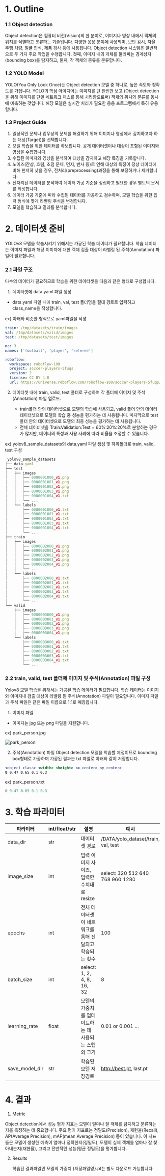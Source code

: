 # 1. Outline

### 1.1 Object detection

Object detection은 컴퓨터 비전(Vision)의 한 분야로, 이미지나 영상 내에서 객체의 위치를 식별하고 분류하는 기술입니다.
다양한 응용 분야에 사용되며, 보안 감시, 자율 주행 차량, 얼굴 인식, 제품 검사 등에 사용됩니다.
Object detection 시스템은 일반적으로 두 가지 주요 작업을 수행합니다.
첫째, 이미지 내의 개체를 둘러싸는 경계상자(bounding box)를 탐지하고, 둘째, 각 객체의 종류를 분류합니다.

### 1.2 YOLO Model

YOLO(You Only Look Once)는 Object detection 모델 중 하나로, 높은 속도와 정확도를 가집니다. YOLO의 핵심 아이디어는 이미지를 단 한번만 보고 (Object detection을 위해 이미지를 단일 네트워크 패스를 통해 처리함으로써) 객체의 위치와 분류를 동시에 예측하는 것입니다. 해당 모델은 실시간 처리가 필요한 응용 프로그램에서 특히 유용합니다.

### 1.3 Project Guide

1. 일상적인 문제나 업무상의 문제를 해결하기 위해 이미지나 영상에서 감지하고자 하는 대상(Target)을 선택합니다.
2. 모델 학습을 위한 데이터를 확보합니다. 공개 데이터셋이나 대상이 포함된 이미지와 영상을 수집합니다.
3. 수집된 이미지와 영상을 분석하여 대상을 감지하고 해당 특징을 기록합니다.
4. 노이즈(잔상, 흐림, 초점 문제, 먼지, 반사 등)로 인해 대상의 특징이 정상 데이터에 비해 현저히 낮을 경우, 전처리(preprocessing)과정을 통해 보정하거나 제거합니다.
5. 전처리된 데이터를 분석하여 데이터 가공 기준을 정립하고 필요한 경우 별도의 문서를 작성합니다.
6. 데이터 가공 기준에 따라 수집된 데이터를 가공하고 검수하며, 모델 학습을 위한 입력 형식에 맞게 라벨링 주석을 변경합니다.
7. 모델을 학습하고 결과를 분석합니다.

# 2. 데이터셋 준비

YOLOv8 모델을 학습시키기 위해서는 가공된 학습 데이터가 필요합니다.
학습 데이터는 이미지 파일과 해당 이미지에 대한 객체 검출 대상이 라벨링 된 주석(Annotation) 파일이 필요합니다.

### 2.1 파일 구조

다수의 데이터가 필요하므로 학습을 위한 데이터셋을 다음과 같은 형태로 구성합니다.

1. 데이터셋에 data.yaml 파일 생성

- data.yaml 파일 내에 train, val, test 폴더명을 절대 경로로 입력하고 class_name을 작성합니다.

ex) 아래와 비슷한 형식으로 yaml파일을 작성

```yaml
train: /tmp/datasets/train/images 
val: /tmp/datasets/valid/images
test: /tmp/datasets/test/images

nc: 3
names: ['football', 'player', 'referee']

roboflow:
  workspace: roboflow-100
  project: soccer-players-5fuqs
  version: 2
  license: CC BY 4.0
  url: https://universe.roboflow.com/roboflow-100/soccer-players-5fuqs/dataset/2
```

2. 데이터셋 내에 train, valid, test 폴더로 구성하여 각 폴더에 이미지 및 주석(Annotation) 파일 업로드.

    - train폴더 안의 데이터셋으로 모델의 학습에 사용되고, valid 폴더 안의 데이터 데이터셋으로 모델의 학습 중 성능을 평가하는 데 사용됩니다. 마지막으로 test 폴더 안의 데이터셋으로 모델의 최종 성능을 평가하는 데 사용됩니다.
    - 전체 데이터셋을 Train:Validation:Test = 60%:20%:20%로 분할하는 경우가 많지만, 데이터의 특성과 사용 사례에 따라 비율을 조정할 수 있습니다.

ex) yolov8_sample_datasets의 data.yaml 파일 생성 및 하위폴더로 train, valid, test 구성

```jsx
 yolov8_sample_datasets
├── data.yaml
├── test
│   ├── images
│   │   ├── 0000001000_v1.png
│   │   ├── 0000001001_v1.png
│   │   ├── 0000001002_v1.png
│   │   ├── 0000001003_v1.png
│   │   ├── 0000001004_v1.txt
│   │   └── ...
│   └── labels
│       ├── 0000001000_v1.txt
│       ├── 0000001001_v1.txt
│       ├── 0000001002_v1.txt
│       ├── 0000001003_v1.txt
│       ├── 0000001004_v1.txt
│       └── ...
├── train
│   ├── images
│   │   ├── 0000002000_v1.png
│   │   ├── 0000002001_v1.png
│   │   ├── 0000002002_v1.png
│   │   ├── 0000002003_v1.png
│   │   ├── 0000002004_v1.png
│   │   └── ...
│   └── labels
│       ├── 0000002000_v1.txt
│       ├── 0000002001_v1.txt
│       ├── 0000002002_v1.txt
│       ├── 0000002003_v1.txt
│       ├── 0000002004_v1.txt
│       └── ...
└── valid
    ├── images
    │   ├── 0000003000_v1.png
    │   ├── 0000003001_v1.png
    │   ├── 0000003002_v1.png
    │   ├── 0000003003_v1.png
    │   ├── 0000003004_v1.png
    └── labels
        ├── 0000003000_v1.txt
        ├── 0000003001_v1.txt
        ├── 0000003002_v1.txt
        ├── 0000003003_v1.txt
        ├── 0000003004_v1.txt
        └── ...

```

### 2.2 train, valid, test 폴더에 이미지 및 주석(Annotation) 파일 구성

Yolov8 모델 학습을 위해서는 가공된 학습 데이터가 필요합니다. 학습 데이터는 이미지와 이미지내 검출 대상이 라벨링 된 주석(Annotation) 파일이 필요합니다. 이미지 파일과 주석 파일은 같은 파일 이름으로 1:1로 매칭됩니다.

1. 이미지 파일

- 이미지는 jpg 또는 png 파일을 지원합니다.

ex) park_person.jpg

![park_person](https://raw.githubusercontent.com/xiilab/astrago-hub/master/YOLOv8/images/park_person.png)

2. 주석(Annotation) 파일
   Object detection 모델을 학습할 예정이므로 bounding box형태로 가공하며 가공된 결과는 txt 파일로 아래와 같이 저장합니다.

```jsx
<object-class> <width> <height> <x_center> <y_center> 
0 0.47 0.65 0.1 0.3
```

ex) park_person.txt

```jsx
0 0.47 0.65 0.1 0.3
```

# 3. 학습 파라미터


| 파라미터       | int/float/str | 설명                                                   | 예시                                |
| -------------- | ------------- | ------------------------------------------------------ | ----------------------------------- |
| data_dir       | str           | 데이터셋 경로                                          | /DATA/yolo_dataset/train, val, test |
| image_size     | int           | 입력 이미지 사이즈, 입력한 수치대로 resize             | select: 320 512 640 768 960 1280    |
| epochs         | int           | 전체 데이터셋이 네트워크를 통해 전달되고 학습되는 횟수 | 100                                 |
| batch_size     | int           | select: 1, 2, 4, 8, 16, 32                             | 8                                   |
| learning_rate  | float         | 모델의 가중치를 업데이트하는 데 사용되는 스텝의 크기   | 0.01 or 0.001 …                    |
| save_model_dir | str           | 학습된 모델 저장경로                                   | http://best.pt, last.pt             |

# 4. 결과

1. Metric

Object detection에서 성능 평가 지표는 모델이 얼마나 잘 객체를 탐지하고 분류하는지를 측정하는 데 중요합니다. 주요 평가 지표로는 정밀도(Precision), 재현율(Recall), AP(Average Precision), mAP(mean Average Precision) 등이 있습니다. 이 지표들은 모델이 생성한 예측이 얼마나 정확한지(정밀도), 모델이 실제 객체를 얼마나 잘 찾아내는지(재현율), 그리고 전반적인 성능(평균 정밀도)을 평가합니다.

2. Results

   학습된 결과파일인 모델의 가중치 {저장파일명}.pt는 별도 다운로드 가능합니다.